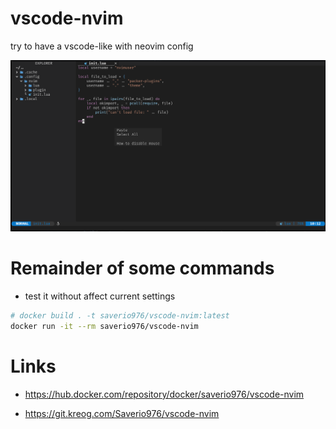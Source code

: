 # vscode-nvim

try to have a vscode-like with neovim config

![current-nvim](/assets/current-nvim.png)

# Remainder of some commands

- test it without affect current settings

```bash
# docker build . -t saverio976/vscode-nvim:latest
docker run -it --rm saverio976/vscode-nvim
```

# Links

- https://hub.docker.com/repository/docker/saverio976/vscode-nvim

- https://git.kreog.com/Saverio976/vscode-nvim
